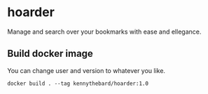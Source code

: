 # hoarder
Manage and search over your bookmarks with ease and ellegance.

## Build docker image

You can change user and version to whatever you like.

```
docker build . --tag kennythebard/hoarder:1.0
```
